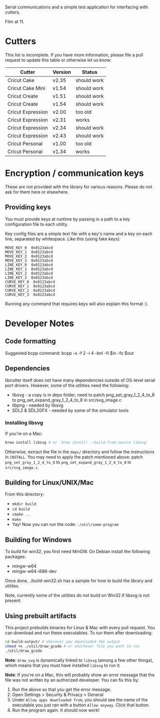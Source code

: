 Serial communications and a simple test application for interfacing with cutters.

Film at 11.

# Cutters

This list is incomplete. If you have more information, please file a pull request to update this table or otherwise let us know:

| Cutter            | Version | Status      |
| ----------------- | ------- | ----------- |
| Cricut Cake       |  v2.35  | should work |
| Cricut Cake Mini  |  v1.54  | should work |
| Cricut Create     |  v1.51  | should work |
| Cricut Create     |  v1.54  | should work |
| Cricut Expression |  v2.00  | too old     |
| Cricut Expression |  v2.31  | works       |
| Cricut Expression |  v2.34  | should work |
| Cricut Expression |  v2.43  | should work |
| Cricut Personal   |  v1.00  | too old     |
| Cricut Personal   |  v1.34  | works       |

# Encryption / communication keys
These are not provided with the library for various reasons. Please do not ask
for them here or elsewhere.

## Providing keys

You must provide keys at runtime by passing in a path to a key configuration file to each utility.

Key config files are a simple text file with a key's name and a key on each line, separated by whitespace. Like this (using fake keys):

```
MOVE_KEY_0  0x0123abcd
MOVE_KEY_1  0x0123abcd
MOVE_KEY_2  0x0123abcd
MOVE_KEY_3  0x0123abcd
LINE_KEY_0  0x0123abcd
LINE_KEY_1  0x0123abcd
LINE_KEY_2  0x0123abcd
LINE_KEY_3  0x0123abcd
CURVE_KEY_0  0x0123abcd
CURVE_KEY_1  0x0123abcd
CURVE_KEY_2  0x0123abcd
CURVE_KEY_3  0x0123abcd
```

Running any command that requires keys will also explain this format :).

# Developer Notes

## Code formatting
Suggested bcpp command:
bcpp -s -f 2 -i 4 -bnl -fi $in -fo $out

## Dependencies
libcutter itself does not have many dependencies outside of OS-level serial port drivers. However, some of the utilities need the following:

- libsvg - a copy is in deps folder, need to patch png_set_gray_1_2_4_to_8 to png_set_expand_gray_1_2_4_to_8 in src/svg_image.c
- libpng - needed by libsvg
- SDL2 & SDL2GFX - needed by some of the simulator tools

### Installing libsvg

If you're on a Mac:

```bash
brew install libsvg # or `brew install --build-from-source libsvg`
```

Otherwise, extract the file in the `deps/` directory and follow the instructions in `INSTALL`. You may need to apply the patch mentioned above: patch `png_set_gray_1_2_4_to_8` to `png_set_expand_gray_1_2_4_to_8` in `src/svg_image.c`.

## Building for Linux/UNIX/Mac

From this directory:

- `mkdir build`
- `cd build`
- `cmake ..`
- `make`
- Yay! Now you can run the code: `./util/some-program`

## Building for Windows 
To build for win32, you first need MinGW. On Debian install the following packages:

- mingw-w64
- mingw-w64-i686-dev

Once done, ./build-win32.sh has a sample for how to build the library and utilites.

Note, currently some of the utilities do not build on Win32 if libsvg is not present.

## Using prebuilt artifacts
This project prebuilds binaries for Linux & Mac with every pull request. You can download and run these executables. To run them after downloading:

```bash
cd build-output/ # wherever you downloaded the output
chmod +x ./util/draw_gcode # or whichever file you want to run
./util/draw_gcode
```

**Note**: `draw_svg` is dynamically linked to `libsvg` (among a few other things), which means that you must have installed `libsvg` to run it.

**Note**: If you're on a Mac, this will probably show an error message that the file was not written by an authorized developer. You can fix this by:

1. Run the above so that you get the error message.
2. Open Settings > Security & Privacy > General
3. Under `Allow apps downloaded from`, you should see the name of the executable you just ran with a button `Allow anyway`. Click that button.
4. Run the program again. It should now work!
